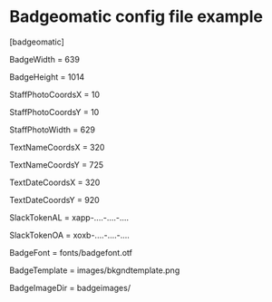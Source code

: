 # Badgeomatic config file example

[badgeomatic]

BadgeWidth = 639

BadgeHeight = 1014

StaffPhotoCoordsX = 10

StaffPhotoCoordsY = 10

StaffPhotoWidth = 629

TextNameCoordsX = 320

TextNameCoordsY = 725

TextDateCoordsX = 320

TextDateCoordsY = 920

SlackTokenAL = xapp-....-....-....

SlackTokenOA = xoxb-....-....-....

BadgeFont = fonts/badgefont.otf

BadgeTemplate = images/bkgndtemplate.png

BadgeImageDir = badgeimages/